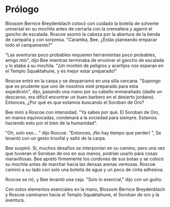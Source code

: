 # Prólogo

Blossom Bernice Breydenblach colocó con cuidado la botella de solvente universal en su mochila antes de cerrarla con la cremallera y agarró el gancho de escalada. Roscoe asomó la cabeza por la abertura de la tienda de campaña y con sorpresa. "Caramba, Bee. ¿Estás planeando empacar todo el campamento?"

"Las aventuras poco probables requieren herramientas poco probables, amigo mío", dijo Bee mientras terminaba de envolver el gancho de escalada y lo ataba a su mochila. "¡Un montón de peligros y acertijos nos esperan en el Templo Squaktahune, y es mejor estar preparado!"

Roscoe entró en la carpa y se desparramó en una silla cercana. "Supongo que es prudente que uno de nosotros esté preparado para esta expedición", dijo, pasando una mano por su cabello enmarañado (dadle un descanso, era difícil encontrar un buen barbero en el desierto jordano). Entonces, ¿Por qué es que estamos buscando el Soroban de Oro?

Bee miró a Roscoe con intensidad. "Ya sabes por qué. El Soroban de Oro, en manos equivocadas, condenará a la sociedad para siempre. Estamos haciendo esto por el bien de la humanidad".

"Oh, solo eso... " dijo Roscoe. "Entonces, ¡No hay tiempo que perder! ", Se levantó con un gesto triunfal y saltó de la carpa.

Bee suspiró. Sí, muchos desafíos se interponían en su camino, pero una vez que tuvieran el Soroban de oro en sus manos, podrían usarlo para cosas maravillosas. Bee apretó firmemente los cordones de sus botas y se colocó su mochila antes de marchar hacia las densas arenas ventosas. Roscoe caminó a su lado con solo una botella de agua y un poco de cinta adhesiva.

Roscoe se rió, y Bee levantó una ceja. "Solo lo esencial," dijo con un guiño.

Con estos elementos esenciales en la mano, Blossom Bernice Breydenblach y Roscoe caminaron hacia el Templo Squaktahune, el Soroban de oro y la aventura.
